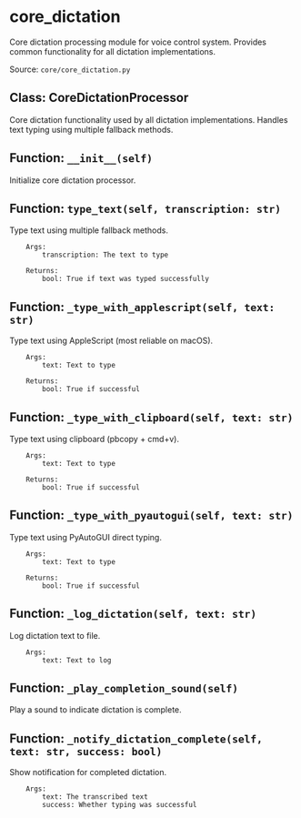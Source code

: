 # core_dictation

Core dictation processing module for voice control system.
Provides common functionality for all dictation implementations.

Source: `core/core_dictation.py`

## Class: CoreDictationProcessor

Core dictation functionality used by all dictation implementations.
    Handles text typing using multiple fallback methods.

## Function: `__init__(self)`

Initialize core dictation processor.

## Function: `type_text(self, transcription: str)`

Type text using multiple fallback methods.
        
        Args:
            transcription: The text to type
            
        Returns:
            bool: True if text was typed successfully

## Function: `_type_with_applescript(self, text: str)`

Type text using AppleScript (most reliable on macOS).
        
        Args:
            text: Text to type
            
        Returns:
            bool: True if successful

## Function: `_type_with_clipboard(self, text: str)`

Type text using clipboard (pbcopy + cmd+v).
        
        Args:
            text: Text to type
            
        Returns:
            bool: True if successful

## Function: `_type_with_pyautogui(self, text: str)`

Type text using PyAutoGUI direct typing.
        
        Args:
            text: Text to type
            
        Returns:
            bool: True if successful

## Function: `_log_dictation(self, text: str)`

Log dictation text to file.
        
        Args:
            text: Text to log

## Function: `_play_completion_sound(self)`

Play a sound to indicate dictation is complete.

## Function: `_notify_dictation_complete(self, text: str, success: bool)`

Show notification for completed dictation.
        
        Args:
            text: The transcribed text
            success: Whether typing was successful

